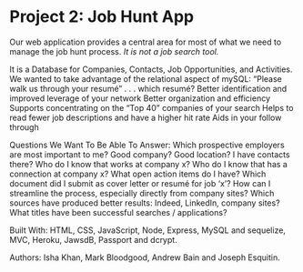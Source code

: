 # Project 2: Job Hunt App

Our web application provides a central area for most of what we need to manage the job hunt process. 
_It is not a job search tool._

It is a Database for Companies, Contacts, Job Opportunities, and Activities.
We wanted to take advantage of the relational aspect of mySQL: “Please walk us through your resumé” . . . which resumé?
Better identification and improved leverage of your network
Better organization and efficiency
Supports concentrating on the “Top 40” companies of your search
Helps to read fewer job descriptions and have a higher hit rate
Aids in your follow through

Questions We Want To Be Able To Answer:
Which prospective employers are most important to me?
Good company?
Good location?
I have contacts there?
Who do I know that works at company x?
Who do I know that has a connection at company x?
What open action items do I have?
Which document did I submit as cover letter or resumé for job ‘x’?
How can I streamline the process, especially directly from company sites?
Which sources have produced better results: Indeed, LinkedIn, company sites?
What titles have been successful searches / applications?

Built With:
HTML, CSS, JavaScript, Node, Express, MySQL and sequelize, MVC, Heroku, JawsdB, Passport and dcrypt.

Authors:
Isha Khan, Mark Bloodgood, Andrew Bain and Joseph Esquitin.
